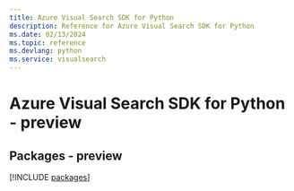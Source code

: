 ```yaml
---
title: Azure Visual Search SDK for Python
description: Reference for Azure Visual Search SDK for Python
ms.date: 02/13/2024
ms.topic: reference
ms.devlang: python
ms.service: visualsearch
---
```

# Azure Visual Search SDK for Python - preview
## Packages - preview
[!INCLUDE [packages](visual-search-index.md)]